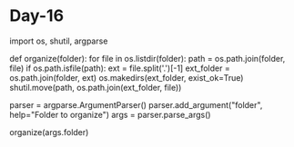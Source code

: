 # Day-16
import os, shutil, argparse

def organize(folder):
    for file in os.listdir(folder):
        path = os.path.join(folder, file)
        if os.path.isfile(path):
            ext = file.split('.')[-1]
            ext_folder = os.path.join(folder, ext)
            os.makedirs(ext_folder, exist_ok=True)
            shutil.move(path, os.path.join(ext_folder, file))

parser = argparse.ArgumentParser()
parser.add_argument("folder", help="Folder to organize")
args = parser.parse_args()

organize(args.folder)
